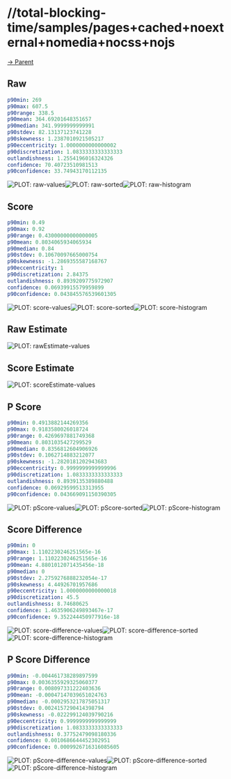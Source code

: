 
# //total-blocking-time/samples/pages+cached+noexternal+nomedia+nocss+nojs

[→ Parent](../..)


## Raw


```yaml
p90min: 269
p90max: 607.5
p90range: 338.5
p90mean: 364.69201648351657
p90median: 341.9999999999991
p90stdev: 82.13137123741228
p90skewness: 1.2387010921505217
p90eccentricity: 1.0000000000000002
p90discretization: 1.0833333333333333
outlandishness: 1.2554196016324326
confidence: 70.40723510981513
p90confidence: 33.74943170112135

```

![PLOT: raw-values](./raw/values.svg)![PLOT: raw-sorted](./raw/sorted.svg)![PLOT: raw-histogram](./raw/histogram.svg)
## Score


```yaml
p90min: 0.49
p90max: 0.92
p90range: 0.43000000000000005
p90mean: 0.8034065934065934
p90median: 0.84
p90stdev: 0.10670097665000754
p90skewness: -1.2869355587168767
p90eccentricity: 1
p90discretization: 2.84375
outlandishness: 0.8939209775972907
confidence: 0.06939915579959899
p90confidence: 0.043845576539601305

```

![PLOT: score-values](./score/values.svg)![PLOT: score-sorted](./score/sorted.svg)![PLOT: score-histogram](./score/histogram.svg)
## Raw Estimate

![PLOT: rawEstimate-values](./rawEstimate/values.svg)
## Score Estimate

![PLOT: scoreEstimate-values](./scoreEstimate/values.svg)
## P Score


```yaml
p90min: 0.4913882144269356
p90max: 0.9183580026018724
p90range: 0.4269697881749368
p90mean: 0.8031035427299529
p90median: 0.8356812604906926
p90stdev: 0.1062714883212077
p90skewness: -1.2820181202943683
p90eccentricity: 0.9999999999999996
p90discretization: 1.0833333333333333
outlandishness: 0.8939135389880488
confidence: 0.06929599513313955
p90confidence: 0.043669091150390305

```

![PLOT: pScore-values](./pScore/values.svg)![PLOT: pScore-sorted](./pScore/sorted.svg)![PLOT: pScore-histogram](./pScore/histogram.svg)
## Score Difference


```yaml
p90min: 0
p90max: 1.1102230246251565e-16
p90range: 1.1102230246251565e-16
p90mean: 4.8801012071435456e-18
p90median: 0
p90stdev: 2.2759276888232054e-17
p90skewness: 4.44926701957686
p90eccentricity: 1.0000000000000018
p90discretization: 45.5
outlandishness: 8.74680625
confidence: 1.4635906249893467e-17
p90confidence: 9.352244450977916e-18

```

![PLOT: score-difference-values](./score-difference/values.svg)![PLOT: score-difference-sorted](./score-difference/sorted.svg)![PLOT: score-difference-histogram](./score-difference/histogram.svg)
## P Score Difference


```yaml
p90min: -0.004461738289897599
p90max: 0.0036355929325060377
p90range: 0.008097331222403636
p90mean: -0.00047147039651024763
p90median: -0.0002953217875051317
p90stdev: 0.0024157290414398794
p90skewness: -0.022299124039790216
p90eccentricity: 0.9999999999999999
p90discretization: 1.0833333333333333
outlandishness: 0.37752479098180336
confidence: 0.0010686644452302951
p90confidence: 0.0009926716316085605

```

![PLOT: pScore-difference-values](./pScore-difference/values.svg)![PLOT: pScore-difference-sorted](./pScore-difference/sorted.svg)![PLOT: pScore-difference-histogram](./pScore-difference/histogram.svg)